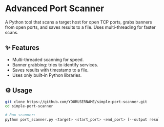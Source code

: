 # Advanced Port Scanner

A Python tool that scans a target host for open TCP ports, grabs banners from open ports, and saves results to a file. Uses multi-threading for faster scans.

## ✨ Features

- Multi-threaded scanning for speed.
- Banner grabbing: tries to identify services.
- Saves results with timestamp to a file.
- Uses only built-in Python libraries.

## ⚙️ Usage

```bash
git clone https://github.com/YOURUSERNAME/simple-port-scanner.git
cd simple-port-scanner

# Run scanner:
python port_scanner.py <target> <start_port> <end_port> [--output results.txt]

